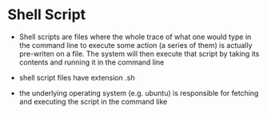 # Shell Script

* Shell scripts are files where the whole trace of what one would type in the command line to execute some action (a series of them) is actually pre-writen on a file. The system will then execute that script by taking its contents and running it in the command line

* shell script files have extension .sh

* the underlying operating system (e.g. ubuntu) is responsible for fetching and executing the script in the command like